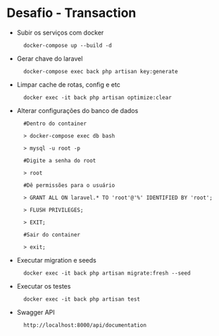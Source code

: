 # Desafio - Transaction

- Subir os serviços com docker
    > 
        docker-compose up --build -d


- Gerar chave do laravel
    >  
        docker-compose exec back php artisan key:generate


- Limpar cache de rotas, config e etc
    > 
        docker exec -it back php artisan optimize:clear

- Alterar configurações do banco de dados
    >
        #Dentro do container
        
        > docker-compose exec db bash                          
    
        > mysql -u root -p
        
        #Digite a senha do root
        
        > root
        
        #Dê permissões para o usuário
        
        > GRANT ALL ON laravel.* TO 'root'@'%' IDENTIFIED BY 'root';
        
        > FLUSH PRIVILEGES;
        
        > EXIT;
        
        #Sair do container
        
        > exit;
        

- Executar migration e seeds
    > 
        docker exec -it back php artisan migrate:fresh --seed


- Executar os testes 
    >  
        docker exec -it back php artisan test
        
- Swagger API
    >  
        http://localhost:8000/api/documentation
